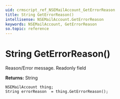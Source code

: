 ```yaml
---
uid: crmscript_ref_NSEMailAccount_GetErrorReason
title: String GetErrorReason()
intellisense: NSEMailAccount.GetErrorReason
keywords: NSEMailAccount, GetErrorReason
so.topic: reference
---
```


# String GetErrorReason()

Reason/Error message. Readonly field

**Returns:** String

```crmscript
NSEMailAccount thing;
String errorReason  = thing.GetErrorReason();
```

